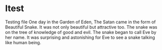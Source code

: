 # Itest
Testing file
One day in the Garden of Eden, The Satan came in the form of Beautiful Snake. It was not only beautiful but attractive too. The snake was on the tree of knowledge of good and evil. The snake began to call Eve by her name. It was surprising and astonishing for Eve to see a snake talking like human being. 
